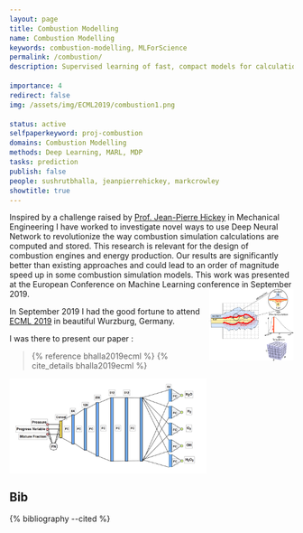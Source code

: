```yaml
---
layout: page
title: Combustion Modelling
name: Combustion Modelling
keywords: combustion-modelling, MLForScience
permalink: /combustion/
description: Supervised learning of fast, compact models for calculations needed to simulate combustion. 

importance: 4
redirect: false
img: /assets/img/ECML2019/combustion1.png

status: active
selfpaperkeyword: proj-combustion
domains: Combustion Modelling
methods: Deep Learning, MARL, MDP
tasks: prediction
publish: false
people: sushrutbhalla, jeanpierrehickey, markcrowley
showtitle: true
---
```


Inspired by a challenge raised by [Prof. Jean-Pierre Hickey](/people/jeanpierrehickey/) in Mechanical Engineering I have worked to investigate novel ways to use Deep Neural Network to revolutionize the way combustion simulation calculations are computed and stored. 
This research is relevant for the design of combustion engines and energy production. 
Our results are significantly better than existing approaches and could lead to an order of magnitude speed up in some combustion simulation models. This work was presented at the European Conference on Machine Learning conference in September 2019. 
<img src="/assets/img/ECML2019/combustion1.png" width=150 align=right> 



In September 2019 I had the good fortune to attend [ECML 2019](https://ecmlpkdd2019.org) in beautiful Wurzburg, Germany.  

I was there to present our paper : 

>  {% reference bhalla2019ecml %} {% cite_details bhalla2019ecml %}


<img src="/assets/img/ECML2019/combustionnetwork.png" width=350 align=center>



## Bib
{% bibliography --cited %}


